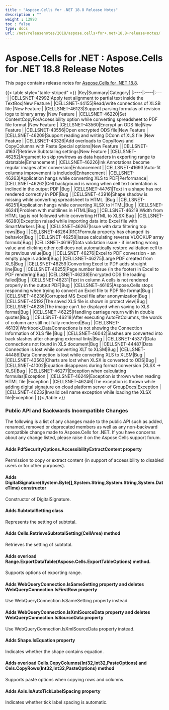```yaml
---
title : "Aspose.Cells for .NET 18.8 Release Notes" 
description : "" 
weight : 12993 
toc : false
type: docs
url: /net/releasenotes/2018/aspose.cells+for+.net+18.8+release+notes/
---
```


# Aspose.Cells for .NET : Aspose.Cells for .NET 18.8 Release Notes


This page contains release notes for [Aspose.Cells for .NET 18.8](https://www.nuget.org/packages/Aspose.Cells/18.8.0).

{{< table style="table-striped" >}}
|Key|Summary|Category|
|:----|:----|:----|
|CELLSNET-42992|Apply text alignment to partial text inside the TextBox|New Feature |
|CELLSNET-44155|Read/write connections of XLSB file |New Feature |
|CELLSNET-46123|Support parsing formulas of revision logs to binary array |New Feature |
|CELLSNET-46220|Set ContentCopyForAccessibility option while converting spreadsheet to PDF file format |New Feature |
|CELLSNET-43560|Encrypt an ODS file|New Feature |
|CELLSNET-43556|Open encrypted ODS file|New Feature |
|CELLSNET-46209|Support reading and writing DConn of XLS file |New Feature |
|CELLSNET-43326|Add overloads to CopyRows and CopyColumns with Paste Special options|New Feature |
|CELLSNET-41637|Retrieve Subtotaling settings|New Feature |
|CELLSNET-46252|Argument to skip row/rows as data headers in exporting range to datatable|Enhancement |
|CELLSNET-46226|Ink Annotations become regular images after conversion|Enhancement |
|CELLSNET-41693|Auto-fit columns improvement is included|Enhancement |
|CELLSNET-46263|Application hangs while converting XLS to PDF|Performance|
|CELLSNET-46262|Cell background is wrong when cell text orientation is inclined in the output PDF |Bug |
|CELLSNET-44761|Text in a shape has not rendered correctly in PDF|Bug |
|CELLSNET-43916|Shape shadow is missing while converting spreadsheet to HTML  |Bug |
|CELLSNET-46251|Application hangs while converting XLSX to HTML|Bug |
|CELLSNET-46241|Problem with multilines in HTML|Bug |
|CELLSNET-46219|Width from HTML tag is not followed while converting HTML to XLSX|Bug |
|CELLSNET-46280|Exception raised while importing data into Excel file with SmartMarkers |Bug |
|CELLSNET-46267|Issue with data filtering top rows|Bug |
|CELLSNET-46264|R1C1Formula property has changed its behavior|Bug |
|CELLSNET-46258|Issue calculating reverse VLOOKUP array formula|Bug |
|CELLSNET-46197|Data validation issue - if inserting wrong value and clicking other cell does not automatically restore validation cell to its previous value|Bug |
|CELLSNET-46276|Excel to PDF conversion - an empty page is added|Bug |
|CELLSNET-46275|Large PDF created from XLS|Bug |
|CELLSNET-46259|Converting Excel to PDF adds straight line|Bug |
|CELLSNET-46255|Page number issue (in the footer) in Excel to PDF rendering|Bug |
|CELLSNET-46238|Encrypted ODS file loading failed|Bug |
|CELLSNET-46231|Text in column A cells is not rendered properly in the output PDF|Bug |
|CELLSNET-46165|Aspose.Cells stops responding when trying to convert an Excel file to PDF file format|Bug |
|CELLSNET-46236|Corrupted MS Excel file after anonymization|Bug |
|CELLSNET-45192|The saved XLS file is shown in protect view|Bug |
|CELLSNET-46235|The image can't be displayed when saving to XLS format|Bug |
|CELLSNET-46225|Handling carriage return with in double quotes|Bug |
|CELLSNET-46218|After executing AutoFitColumns, the words of column are still not fully rendered|Bug |
|CELLSNET-46139|Workbook.DataConnections is not showing the Connection Information of XLS file |Bug |
|CELLSNET-46042|Slashes are converted into back slashes after changing external links|Bug |
|CELLSNET-45377|Data connections not found in XLS document|Bug |
|CELLSNET-44487|Data Connection is lost while converting XLT to XLSM|Bug |
|CELLSNET-44486|Data Connection is lost while converting XLS to XLSM|Bug |
|CELLSNET-43563|Charts are lost when XLSX is converted to ODS|Bug |
|CELLSNET-41002|Equation disappears during format conversion (XLSX -> XLS)|Bug |
|CELLSNET-46277|Exception when calculating formulas|Exception |
|CELLSNET-46249|Exception is thrown when reading HTML file |Exception |
|CELLSNET-46246|The exception is thrown while adding digital signature on cloud platform server of GroupDocs|Exception |
|CELLSNET-46232|Invalid cell name exception while loading the XLSX file|Exception |
{{< /table >}}

### Public API and Backwards Incompatible Changes

The following is a list of any changes made to the public API such as added, renamed, removed or deprecated members as well as any non-backward compatible change made to Aspose.Cells for .NET. If you have concerns about any change listed, please raise it on the Aspose.Cells support forum.

#### Adds PdfSecurityOptions.AccessibilityExtractContent property

Permission to copy or extract content (in support of accessibility to disabled users or for other purposes).

#### Adds DigitalSignature(System.Byte\[\],System.String,System.String,System.DateTime) constructor

Constructor of DigitalSignature.

#### Adds SubtotalSetting class

Represents the setting of subtotal.

#### Adds Cells.RetrieveSubtotalSetting(CellArea) method

Retrieves the setting of subtotal.

#### Adds overload Range.ExportDataTable(Aspose.Cells.ExportTableOptions) method.

Supports options of exporting range.

#### Adds WebQueryConnection.IsSameSetting property and deletes WebQueryConnection.IsFirstRow property

Use WebQueryConnection.IsSameSetting property instead.

#### Adds WebQueryConnection.IsXmlSourceData property and deletes WebQueryConnection.IsSourceData property

Use WebQueryConnection.IsXmlSourceData property instead.

#### Adds Shape.IsEquation property

Indicates whether the shape contains equation.

#### Adds overload Cells.CopyColumns(Int32,Int32,PasteOptions) and Cels.CopyRows(Int32,Int32,PasteOptions) method

Supports paste options when copying rows and columns.

#### Adds Axis.IsAutoTickLabelSpacing property

Indicates whether tick label spacing is automatic.

